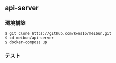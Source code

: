 ## api-server

### 環境構築
```
$ git clone https://github.com/kons16/meibun.git
$ cd meibun/api-server
$ docker-compose up
```

### テスト
```

```